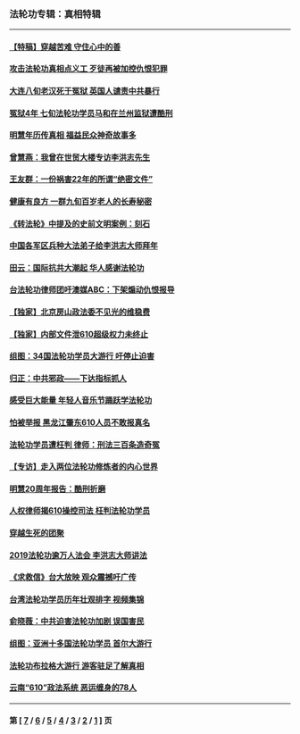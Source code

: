 ### 法轮功专辑：真相特辑
---
#### [【特稿】穿越苦难 守住心中的善](../../pages/nf4389/n13784979.md?09180430) 
#### [攻击法轮功真相点义工 歹徒再被加控仇恨犯罪](../../pages/nf4389/n13601019.md?09180430) 
#### [大连八旬老汉死于冤狱 英国人谴责中共暴行](../../pages/nf4389/n13480118.md?09180430) 
#### [冤狱4年 七旬法轮功学员马和在兰州监狱遭酷刑](../../pages/nf4389/n13304688.md?09180430) 
#### [明慧年历传真相 福益民众神奇故事多](../../pages/nf4389/n13294545.md?09180430) 
#### [曾慧燕：我曾在世贸大楼专访李洪志先生](../../pages/nf4389/n12898729.md?09180430) 
#### [王友群：一份祸害22年的所谓“绝密文件”](../../pages/nf4389/n12871750.md?09180430) 
#### [健康有良方 一群九旬百岁老人的长寿秘密](../../pages/nf4389/n12847475.md?09180430) 
#### [《转法轮》中提及的史前文明案例：刻石](../../pages/nf4389/n12758577.md?09180430) 
#### [中国各军区兵种大法弟子给李洪志大师拜年](../../pages/nf4389/n12750047.md?09180430) 
#### [田云：国际抗共大潮起 华人感谢法轮功](../../pages/nf4389/n12357708.md?09180430) 
#### [台法轮功律师团吁澳媒ABC：下架煽动仇恨报导](../../pages/nf4389/n12279917.md?09180430) 
#### [【独家】北京房山政法委不见光的维稳费](../../pages/nf4389/n12031979.md?09180430) 
#### [【独家】内部文件泄610超级权力未终止](../../pages/nf4389/n12023895.md?09180430) 
#### [组图：34国法轮功学员大游行 吁停止迫害](../../pages/nf4389/n11492658.md?09180430) 
#### [归正：中共邪政——下达指标抓人](../../pages/nf4389/n11474770.md?09180430) 
#### [感受巨大能量 年轻人音乐节踊跃学法轮功](../../pages/nf4389/n11441981.md?09180430) 
#### [怕被举报 黑龙江肇东610人员不敢报真名](../../pages/nf4389/n11436499.md?09180430) 
#### [法轮功学员遭枉判 律师：刑法三百条造奇冤](../../pages/nf4389/n11433943.md?09180430) 
#### [【专访】走入两位法轮功修炼者的内心世界](../../pages/nf4389/n11415623.md?09180430) 
#### [明慧20周年报告：酷刑折磨](../../pages/nf4389/n11387954.md?09180430) 
#### [人权律师揭610操控司法 枉判法轮功学员](../../pages/nf4389/n11313370.md?09180430) 
#### [穿越生死的团聚](../../pages/nf4389/n11258922.md?09180430) 
#### [2019法轮功逾万人法会 李洪志大师讲法](../../pages/nf4389/n11265303.md?09180430) 
#### [《求救信》台大放映 观众震撼吁广传](../../pages/nf4389/n10922251.md?09180430) 
#### [台湾法轮功学员历年壮观排字 视频集锦](../../pages/nf4389/n10878789.md?09180430) 
#### [俞晓薇：中共迫害法轮功加剧 误国害民](../../pages/nf4389/n10859260.md?09180430) 
#### [组图：亚洲十多国法轮功学员 首尔大游行](../../pages/nf4389/n10781149.md?09180430) 
#### [法轮功布拉格大游行 游客驻足了解真相](../../pages/nf4389/n10749360.md?09180430) 
#### [云南“610”政法系统 恶运缠身的78人](../../pages/nf4389/n10747534.md?09180430) 

---
#### 第 [ [7](./7.md?09180430) / [6](./6.md?09180430) / [5](./5.md?09180430) / [4](./4.md?09180430) / [3](./3.md?09180430) / [2](./2.md?09180430) / [1](./1.md?09180430) ] 页
